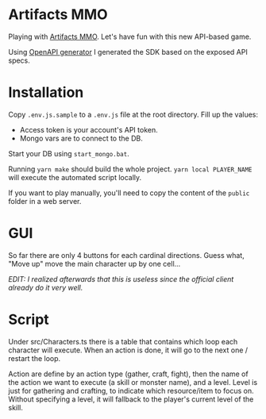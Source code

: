 # Artifacts MMO

Playing with [Artifacts MMO](https://docs.artifactsmmo.com/). Let's have fun with this new API-based game.

Using [OpenAPI generator](https://openapi-generator.tech/) I generated the SDK based on the exposed API specs.

# Installation

Copy `.env.js.sample` to a `.env.js` file at the root directory. Fill up the values:

-   Access token is your account's API token.
-   Mongo vars are to connect to the DB.

Start your DB using `start_mongo.bat`.

Running `yarn make` should build the whole project. `yarn local PLAYER_NAME` will execute the automated script locally.

If you want to play manually, you'll need to copy the content of the `public` folder in a web server.

# GUI

So far there are only 4 buttons for each cardinal directions. Guess what, "Move up" move the main character up by one cell...

_EDIT: I realized afterwards that this is useless since the official client already do it very well._

# Script

Under src/Characters.ts there is a table that contains which loop each character will execute. When an action is done, it will go to the next one / restart the loop.

Action are define by an action type (gather, craft, fight), then the name of the action we want to execute (a skill or monster name), and a level.
Level is just for gathering and crafting, to indicate which resource/item to focus on. Without specifying a level, it will fallback to the player's current level of the skill.
